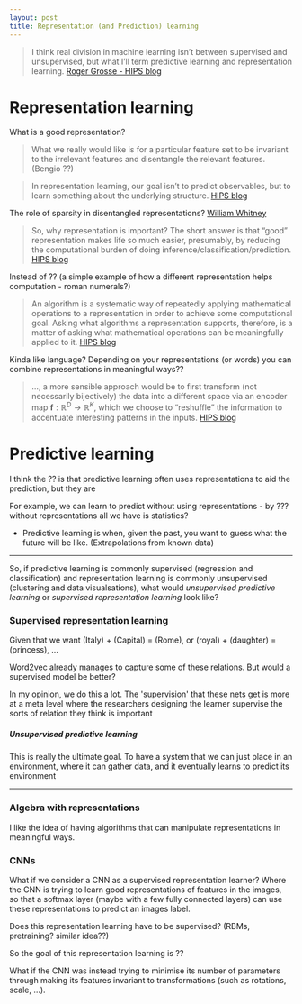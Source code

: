 ```yaml
---
layout: post
title: Representation (and Prediction) learning
---
```


> I think real division in machine learning isn’t between supervised and unsupervised, but what I’ll term predictive learning and representation learning. [Roger Grosse - HIPS blog](https://hips.seas.harvard.edu/blog/2013/02/04/predictive-learning-vs-representation-learning/)

# Representation learning

What is a good representation?

> What we really would like is for a particular feature set to be invariant to the irrelevant features and disentangle the relevant features. (Bengio ??)



> In representation learning, our goal isn’t to predict observables, but to learn something about the underlying structure. [HIPS blog](https://hips.seas.harvard.edu/blog/)


The role of sparsity in disentangled representations?
[William Whitney]()




> So, why representation is important? The short answer is that “good” representation makes life so much easier, presumably, by reducing the computational burden of doing inference/classification/prediction. [HIPS blog](https://hips.seas.harvard.edu/blog/)

Instead of ?? (a simple example of how a different representation helps computation - roman numerals?)

> An algorithm is a systematic way of repeatedly applying mathematical operations to a representation in order to achieve some computational goal. Asking what algorithms a representation supports, therefore, is a matter of asking what mathematical operations can be meaningfully applied to it. [HIPS blog](https://hips.seas.harvard.edu/blog/)

Kinda like language? Depending on your representations (or words) you can combine representations in meaningful ways??


>  …, a more sensible approach would be to first transform (not necessarily bijectively) the data into a different space via an encoder map $\mathbf{f}:\mathbb{R}^D\rightarrow\mathbb{R}^K$, which we choose to “reshuffle” the information to accentuate interesting patterns in the inputs. [HIPS blog](https://hips.seas.harvard.edu/blog/)

# Predictive learning

I think the ?? is that predictive learning often uses representations to aid the prediction, but they are 

For example, we can learn to predict without using representations - by ??? without representations all we have is statistics?

* Predictive learning is when, given the past, you want to guess what the future will be like. (Extrapolations from known data)

*****

So, if predictive learning is commonly supervised (regression and classification) and representation learning is commonly unsupervised (clustering and data visualsations), what would _unsupervised predictive learning_ or _supervised representation learning_ look like?


### Supervised representation learning

Given that we want (Italy) + (Capital) = (Rome), or (royal) + (daughter) = (princess), ...

Word2vec already manages to capture some of these relations. But would a supervised model be better?

In my opinion, we do this a lot. The 'supervision' that these nets get is more at a meta level where the researchers designing the learner supervise the sorts of relation they think is important

##### Unsupervised predictive learning

This is really the ultimate goal. To have a system that we can just place in an environment, where it can gather data, and it eventually learns to predict its environment

*****

### Algebra with representations

I like the idea of having algorithms that can manipulate representations in meaningful ways. 


### CNNs

What if we consider a CNN as a supervised representation learner? Where the CNN is trying to learn good representations of features in the images, so that a softmax layer (maybe with a few fully connected layers) can use these representations to predict an images label.

Does this representation learning have to be supervised? (RBMs, pretraining? similar idea??)

So the goal of this representation learning is ??

What if the CNN was instead trying to minimise its number of parameters through making its features invariant to transformations (such as rotations, scale, …). 


